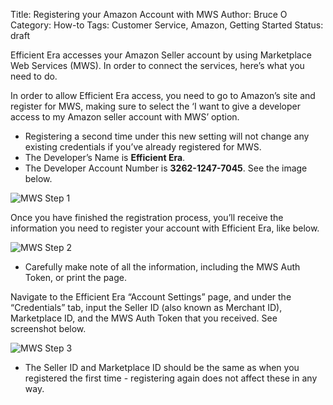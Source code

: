 Title: Registering your Amazon Account with MWS
Author: Bruce O
Category: How-to
Tags: Customer Service, Amazon, Getting Started
Status: draft

Efficient Era accesses your Amazon Seller account by using Marketplace Web Services (MWS). In order to connect the services, here’s what you need to do. 

In order to allow Efficient Era access, you need to go to Amazon’s site and register for MWS, making sure to select the ‘I want to give a developer access to my Amazon seller account with MWS’ option.
* Registering a second time under this new setting will not change any existing credentials if you’ve already registered for MWS. 
* The Developer’s Name is **Efficient Era**. 
* The Developer Account Number is **3262-1247-7045**. See the image below.

![MWS Step 1](http://puu.sh/jbr64/3f05874178.jpg)

Once you have finished the registration process, you’ll receive the information you need to register your account with Efficient Era, like below.

![MWS Step 2](http://puu.sh/jAoq2/5df7370a42.jpg)

* Carefully make note of all the information, including the MWS Auth Token, or print the page.

Navigate to the Efficient Era “Account Settings” page, and under the “Credentials” tab, input the Seller ID (also known as Merchant ID), Marketplace ID, and the MWS Auth Token that you received. See screenshot below.

![MWS Step 3](http://puu.sh/jAlpO/a52e8d28d9.png)

* The Seller ID and Marketplace ID should be the same as when you registered the first time - registering again does not affect these in any way.
